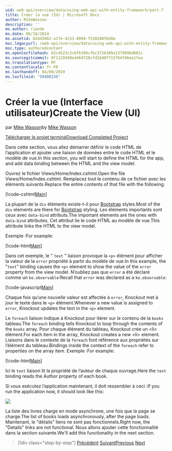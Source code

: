 ```yaml
---
uid: web-api/overview/data/using-web-api-with-entity-framework/part-7
title: Créer la vue (IU) | Microsoft Docs
author: MikeWasson
description: ''
ms.author: riande
ms.date: 06/16/2014
ms.assetid: b2445062-a1fe-4133-8994-f510280f6d9a
msc.legacyurl: /web-api/overview/data/using-web-api-with-entity-framework/part-7
msc.type: authoredcontent
ms.openlocfilehash: 62c4523c2c6fb399cfbc3716309a1379996d601c
ms.sourcegitcommit: 0f1119340e4464720cfd16d0ff15764746ea1fea
ms.translationtype: MT
ms.contentlocale: fr-FR
ms.lasthandoff: 04/09/2019
ms.locfileid: "59408236"
---
```

# <a name="create-the-view-ui"></a><span data-ttu-id="a49a5-102">Créer la vue (Interface utilisateur)</span><span class="sxs-lookup"><span data-stu-id="a49a5-102">Create the View (UI)</span></span>

<span data-ttu-id="a49a5-103">par [Mike Wasson](https://github.com/MikeWasson)</span><span class="sxs-lookup"><span data-stu-id="a49a5-103">by [Mike Wasson](https://github.com/MikeWasson)</span></span>

[<span data-ttu-id="a49a5-104">Télécharger le projet terminé</span><span class="sxs-lookup"><span data-stu-id="a49a5-104">Download Completed Project</span></span>](https://github.com/MikeWasson/BookService)

<span data-ttu-id="a49a5-105">Dans cette section, vous allez démarrer définir le code HTML de l’application et ajouter une liaison de données entre le code HTML et le modèle de vue.</span><span class="sxs-lookup"><span data-stu-id="a49a5-105">In this section, you will start to define the HTML for the app, and add data binding between the HTML and the view model.</span></span>

<span data-ttu-id="a49a5-106">Ouvrez le fichier Views/Home/Index.cshtml.</span><span class="sxs-lookup"><span data-stu-id="a49a5-106">Open the file Views/Home/Index.cshtml.</span></span> <span data-ttu-id="a49a5-107">Remplacez tout le contenu de ce fichier avec les éléments suivants.</span><span class="sxs-lookup"><span data-stu-id="a49a5-107">Replace the entire contents of that file with the following.</span></span>

[!code-cshtml[Main](part-7/samples/sample1.cshtml)]

<span data-ttu-id="a49a5-108">La plupart de la `div` éléments existe-t-il pour [Bootstrap](http://getbootstrap.com/) styles.</span><span class="sxs-lookup"><span data-stu-id="a49a5-108">Most of the `div` elements are there for [Bootstrap](http://getbootstrap.com/) styling.</span></span> <span data-ttu-id="a49a5-109">Les éléments importants sont ceux avec `data-bind` attributs.</span><span class="sxs-lookup"><span data-stu-id="a49a5-109">The important elements are the ones with `data-bind` attributes.</span></span> <span data-ttu-id="a49a5-110">Cet attribut lie le code HTML au modèle de vue.</span><span class="sxs-lookup"><span data-stu-id="a49a5-110">This attribute links the HTML to the view model.</span></span>

<span data-ttu-id="a49a5-111">Exemple :</span><span class="sxs-lookup"><span data-stu-id="a49a5-111">For example:</span></span>

[!code-html[Main](part-7/samples/sample2.html)]

<span data-ttu-id="a49a5-112">Dans cet exemple, le &quot; `text` &quot; liaison provoque la `<p>` élément pour afficher la valeur de la `error` propriété à partir du modèle de vue.</span><span class="sxs-lookup"><span data-stu-id="a49a5-112">In this example, the &quot;`text`&quot; binding causes the `<p>` element to show the value of the `error` property from the view model.</span></span> <span data-ttu-id="a49a5-113">N’oubliez pas que `error` a été déclaré comme un `ko.observable`:</span><span class="sxs-lookup"><span data-stu-id="a49a5-113">Recall that `error` was declared as a `ko.observable`:</span></span>

[!code-javascript[Main](part-7/samples/sample3.js)]

<span data-ttu-id="a49a5-114">Chaque fois qu’une nouvelle valeur est affectée à `error`, Knockout met à jour le texte dans le `<p>` élément.</span><span class="sxs-lookup"><span data-stu-id="a49a5-114">Whenever a new value is assigned to `error`, Knockout updates the text in the `<p>` element.</span></span>

<span data-ttu-id="a49a5-115">Le `foreach` liaison indique à Knockout pour itérer sur le contenu de la `books` tableau.</span><span class="sxs-lookup"><span data-stu-id="a49a5-115">The `foreach` binding tells Knockout to loop through the contents of the `books` array.</span></span> <span data-ttu-id="a49a5-116">Pour chaque élément du tableau, Knockout crée un &lt;li&gt; élément.</span><span class="sxs-lookup"><span data-stu-id="a49a5-116">For each item in the array, Knockout creates a new &lt;li&gt; element.</span></span> <span data-ttu-id="a49a5-117">Liaisons dans le contexte de la `foreach` font référence aux propriétés sur l’élément du tableau.</span><span class="sxs-lookup"><span data-stu-id="a49a5-117">Bindings inside the context of the `foreach` refer to properties on the array item.</span></span> <span data-ttu-id="a49a5-118">Exemple :</span><span class="sxs-lookup"><span data-stu-id="a49a5-118">For example:</span></span>

[!code-html[Main](part-7/samples/sample4.html)]

<span data-ttu-id="a49a5-119">Ici le `text` liaison lit la propriété de l’auteur de chaque ouvrage.</span><span class="sxs-lookup"><span data-stu-id="a49a5-119">Here the `text` binding reads the Author property of each book.</span></span>

<span data-ttu-id="a49a5-120">Si vous exécutez l’application maintenant, il doit ressembler à ceci :</span><span class="sxs-lookup"><span data-stu-id="a49a5-120">If you run the application now, it should look like this:</span></span>

![](part-7/_static/image1.png)

<span data-ttu-id="a49a5-121">La liste des livres charge en mode asynchrone, une fois que la page se charge.</span><span class="sxs-lookup"><span data-stu-id="a49a5-121">The list of books loads asynchronously, after the page loads.</span></span> <span data-ttu-id="a49a5-122">Maintenant, le &quot;détails&quot; liens ne sont pas fonctionnels.</span><span class="sxs-lookup"><span data-stu-id="a49a5-122">Right now, the &quot;Details&quot; links are not functional.</span></span> <span data-ttu-id="a49a5-123">Nous allons ajouter cette fonctionnalité dans la section suivante.</span><span class="sxs-lookup"><span data-stu-id="a49a5-123">We'll add this functionality in the next section.</span></span>

> [!div class="step-by-step"]
> <span data-ttu-id="a49a5-124">[Précédent](part-6.md)
> [Suivant](part-8.md)</span><span class="sxs-lookup"><span data-stu-id="a49a5-124">[Previous](part-6.md)
[Next](part-8.md)</span></span>
